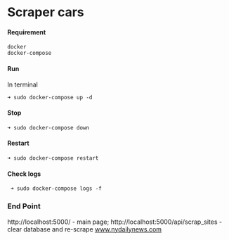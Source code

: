 # Scraper cars
#### Requirement

    docker
    docker-compose

#### Run
In terminal

    ➜ sudo docker-compose up -d

#### Stop

    ➜ sudo docker-compose down

#### Restart

    ➜ sudo docker-compose restart

#### Check logs

     ➜ sudo docker-compose logs -f
     
### End Point

http://localhost:5000/ - main page;
http://localhost:5000/api/scrap_sites - clear database and re-scrape www.nydailynews.com